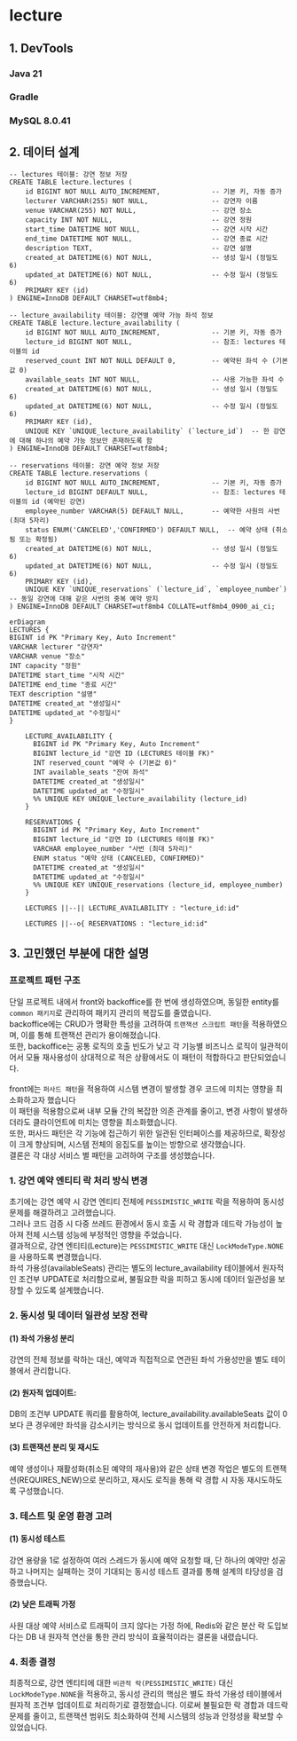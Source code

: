 # lecture
## 1. DevTools
### Java 21
### Gradle
### MySQL 8.0.41

## 2. 데이터 설계

```mysql
-- lectures 테이블: 강연 정보 저장
CREATE TABLE lecture.lectures (
    id BIGINT NOT NULL AUTO_INCREMENT,             -- 기본 키, 자동 증가
    lecturer VARCHAR(255) NOT NULL,                -- 강연자 이름
    venue VARCHAR(255) NOT NULL,                   -- 강연 장소
    capacity INT NOT NULL,                         -- 강연 정원
    start_time DATETIME NOT NULL,                  -- 강연 시작 시간
    end_time DATETIME NOT NULL,                    -- 강연 종료 시간
    description TEXT,                              -- 강연 설명
    created_at DATETIME(6) NOT NULL,               -- 생성 일시 (정밀도 6)
    updated_at DATETIME(6) NOT NULL,               -- 수정 일시 (정밀도 6)
    PRIMARY KEY (id)
) ENGINE=InnoDB DEFAULT CHARSET=utf8mb4;

-- lecture_availability 테이블: 강연별 예약 가능 좌석 정보
CREATE TABLE lecture.lecture_availability (
    id BIGINT NOT NULL AUTO_INCREMENT,             -- 기본 키, 자동 증가
    lecture_id BIGINT NOT NULL,                    -- 참조: lectures 테이블의 id
    reserved_count INT NOT NULL DEFAULT 0,         -- 예약된 좌석 수 (기본값 0)
    available_seats INT NOT NULL,                  -- 사용 가능한 좌석 수
    created_at DATETIME(6) NOT NULL,               -- 생성 일시 (정밀도 6)
    updated_at DATETIME(6) NOT NULL,               -- 수정 일시 (정밀도 6)
    PRIMARY KEY (id),
    UNIQUE KEY `UNIQUE_lecture_availability` (`lecture_id`)  -- 한 강연에 대해 하나의 예약 가능 정보만 존재하도록 함
) ENGINE=InnoDB DEFAULT CHARSET=utf8mb4;

-- reservations 테이블: 강연 예약 정보 저장
CREATE TABLE lecture.reservations (
    id BIGINT NOT NULL AUTO_INCREMENT,             -- 기본 키, 자동 증가
    lecture_id BIGINT DEFAULT NULL,                -- 참조: lectures 테이블의 id (예약된 강연)
    employee_number VARCHAR(5) DEFAULT NULL,       -- 예약한 사원의 사번 (최대 5자리)
    status ENUM('CANCELED','CONFIRMED') DEFAULT NULL,  -- 예약 상태 (취소됨 또는 확정됨)
    created_at DATETIME(6) NOT NULL,               -- 생성 일시 (정밀도 6)
    updated_at DATETIME(6) NOT NULL,               -- 수정 일시 (정밀도 6)
    PRIMARY KEY (id),
    UNIQUE KEY `UNIQUE_reservations` (`lecture_id`, `employee_number`)  -- 동일 강연에 대해 같은 사번의 중복 예약 방지
) ENGINE=InnoDB DEFAULT CHARSET=utf8mb4 COLLATE=utf8mb4_0900_ai_ci;
```
```mermaid
erDiagram
LECTURES {
BIGINT id PK "Primary Key, Auto Increment"
VARCHAR lecturer "강연자"
VARCHAR venue "장소"
INT capacity "정원"
DATETIME start_time "시작 시간"
DATETIME end_time "종료 시간"
TEXT description "설명"
DATETIME created_at "생성일시"
DATETIME updated_at "수정일시"
}

    LECTURE_AVAILABILITY {
      BIGINT id PK "Primary Key, Auto Increment"
      BIGINT lecture_id "강연 ID (LECTURES 테이블 FK)"
      INT reserved_count "예약 수 (기본값 0)"
      INT available_seats "잔여 좌석"
      DATETIME created_at "생성일시"
      DATETIME updated_at "수정일시"
      %% UNIQUE KEY UNIQUE_lecture_availability (lecture_id)
    }
    
    RESERVATIONS {
      BIGINT id PK "Primary Key, Auto Increment"
      BIGINT lecture_id "강연 ID (LECTURES 테이블 FK)"
      VARCHAR employee_number "사번 (최대 5자리)"
      ENUM status "예약 상태 (CANCELED, CONFIRMED)"
      DATETIME created_at "생성일시"
      DATETIME updated_at "수정일시"
      %% UNIQUE KEY UNIQUE_reservations (lecture_id, employee_number)
    }
    
    LECTURES ||--|| LECTURE_AVAILABILITY : "lecture_id:id"
    
    LECTURES ||--o{ RESERVATIONS : "lecture_id:id"
```

## 3. 고민했던 부분에 대한 설명
### 프로젝트 패턴 구조
단일 프로젝트 내에서 front와 backoffice를 한 번에 생성하였으며, 동일한 entity를 `common 패키지`로 관리하여 패키지 관리의 복잡도를 줄였습니다. <br>
backoffice에는 CRUD가 명확한 특성을 고려하여 `트랜잭션 스크립트 패턴`을 적용하였으며, 이를 통해 트랜잭션 관리가 용이해졌습니다. <br>
또한, backoffice는 공통 로직의 호출 빈도가 낮고 각 기능별 비즈니스 로직이 일관적이어서 모듈 재사용성이 상대적으로 적은 상황에서도 이 패턴이 적합하다고 판단되었습니다. <br><br>
front에는 `퍼사드 패턴`을 적용하여 시스템 변경이 발생할 경우 코드에 미치는 영향을 최소화하고자 했습니다 <br>
이 패턴을 적용함으로써 내부 모듈 간의 복잡한 의존 관계를 줄이고, 변경 사항이 발생하더라도 클라이언트에 미치는 영향을 최소화했습니다. <br>
또한, 퍼사드 패턴은 각 기능에 접근하기 위한 일관된 인터페이스를 제공하므로, 확장성이 크게 향상되며, 시스템 전체의 응집도를 높이는 방향으로 생각했습니다. <br>
결론은 각 대상 서비스 별 패턴을 고려하여 구조를 생성했습니다.

### 1. 강연 예약 엔티티 락 처리 방식 변경
초기에는 강연 예약 시 강연 엔티티 전체에 `PESSIMISTIC_WRITE` 락을 적용하여 동시성 문제를 해결하려고 고려했습니다. <br>
그러나 코드 검증 시 다중 쓰레드 환경에서 동시 호출 시 락 경합과 데드락 가능성이 높아져 전체 시스템 성능에 부정적인 영향을 주었습니다. <br>
결과적으로, 강연 엔티티(Lecture)는 `PESSIMISTIC_WRITE` 대신 `LockModeType.NONE`을 사용하도록 변경했습니다. <br>
좌석 가용성(availableSeats) 관리는 별도의 lecture_availability 테이블에서 원자적인 조건부 UPDATE로 처리함으로써, 불필요한 락을 피하고 동시에 데이터 일관성을 보장할 수 있도록 설계했습니다.

### 2. 동시성 및 데이터 일관성 보장 전략
#### (1) 좌석 가용성 분리
강연의 전체 정보를 락하는 대신, 예약과 직접적으로 연관된 좌석 가용성만을 별도 테이블에서 관리합니다.
#### (2) 원자적 업데이트:
DB의 조건부 UPDATE 쿼리를 활용하여, lecture_availability.availableSeats 값이 0보다 큰 경우에만 좌석을 감소시키는 방식으로 동시 업데이트를 안전하게 처리합니다.
#### (3) 트랜잭션 분리 및 재시도
예약 생성이나 재활성화(취소된 예약의 재사용)와 같은 상태 변경 작업은 별도의 트랜잭션(REQUIRES_NEW)으로 분리하고, 재시도 로직을 통해 락 경합 시 자동 재시도하도록 구성했습니다.

### 3. 테스트 및 운영 환경 고려
#### (1) 동시성 테스트
강연 용량을 1로 설정하여 여러 스레드가 동시에 예약 요청할 때, 단 하나의 예약만 성공하고 나머지는 실패하는 것이 기대되는 동시성 테스트 결과를 통해 설계의 타당성을 검증했습니다.
#### (2) 낮은 트래픽 가정
사원 대상 예약 서비스로 트래픽이 크지 않다는 가정 하에, Redis와 같은 분산 락 도입보다는 DB 내 원자적 연산을 통한 관리 방식이 효율적이라는 결론을 내렸습니다.

### 4. 최종 결정
최종적으로, 강연 엔티티에 대한 `비관적 락(PESSIMISTIC_WRITE)` 대신 `LockModeType.NONE`을 적용하고, 동시성 관리의 핵심은 별도 좌석 가용성 테이블에서 원자적 조건부 업데이트로 처리하기로 결정했습니다.
이로써 불필요한 락 경합과 데드락 문제를 줄이고, 트랜잭션 범위도 최소화하여 전체 시스템의 성능과 안정성을 확보할 수 있었습니다.

